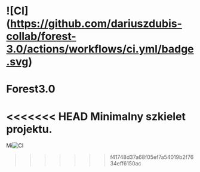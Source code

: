 ﻿# !\[CI](https://github.com/dariuszdubis-collab/forest-3.0/actions/workflows/ci.yml/badge.svg)



# Forest3.0

<<<<<<< HEAD
Minimalny szkielet projektu.
=======
Mi![CI](https://github.com/dariuszdubis-collab/forest-3.0/actions/workflows/ci.yml/badge.svg)
>>>>>>> f41748d37a68f05ef7a54019b2f7634eff6150ac

